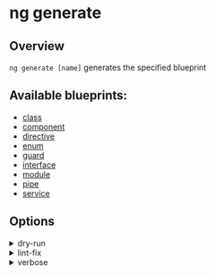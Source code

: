 <!-- Links in /docs/documentation should NOT have `.md` at the end, because they end up in our wiki at release. -->

# ng generate

## Overview
`ng generate [name]` generates the specified blueprint

## Available blueprints:
 - [class](generate/class)
 - [component](generate/component)
 - [directive](generate/directive)
 - [enum](generate/enum)
 - [guard](generate/guard)
 - [interface](generate/interface)
 - [module](generate/module)
 - [pipe](generate/pipe)
 - [service](generate/service)

## Options
<details>
  <summary>dry-run</summary>
  <p>
    <code>--dry-run</code> (aliases: <code>-d</code>) <em>default value: false</em>
  </p>
  <p>
     Run through without making any changes. Will list all files that would have been created when running <code>ng generate</code>.
  </p>
</details>

<details>
  <summary>lint-fix</summary>
  <p>
    <code>--lint-fix</code> (aliases: <code>-lf</code>)
  </p>
  <p>
    Use lint to fix files after generation.
  </p>
  <p>
    You can also set default true to use lint every time after generation. To do this, change the value in <em>.angular-cli.json</em> (<code>defaults.lintFix</code>).
  </p>
</details>

<details>
  <summary>verbose</summary>
  <p>
    <code>--verbose</code> (aliases: <code>-v</code>) <em>default value: false</em>
  </p>
  <p>
    Adds more details to output logging.
  </p>
</details>
